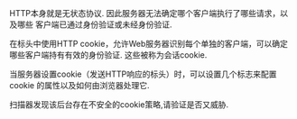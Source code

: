 HTTP本身就是无状态协议. 因此服务器无法确定哪个客户端执行了哪些请求，以及哪些
客户端已通过身份验证或未经身份验证.

在标头中使用HTTP cookie，允许Web服务器识别每个单独的客户端，可以确定
哪些客户端持有有效的身份验证. 这些被称为会话cookie.

当服务器设置cookie（发送HTTP响应的标头）时，可以设置几个标志来配置cookie
的属性以及如何由浏览器处理它.

扫描器发现该后台存在不安全的cookie策略,请验证是否又威胁.


